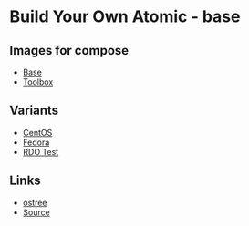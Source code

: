 Build Your Own Atomic - base
============================


## Images for compose

  * [Base](https://gitlab.com/gbraad/byo-atomic)
  * [Toolbox](https://gitlab.com/gbraad/byo-atomic-toolbox)


## Variants

  * [CentOS](https://gitlab.com/gbraad/byo-atomic-centos/)
  * [Fedora](https://gitlab.com/gbraad/byo-atomic-fedora/)
  * [RDO Test](https://gitlab.com/gbraad/byo-atomic-rdo/)


## Links

  * [ostree](https://github.com/gbraad/scratchpad/blob/master/technology/ostree.md)
  * [Source](https://github.com/jasonbrooks/byo-atomic)